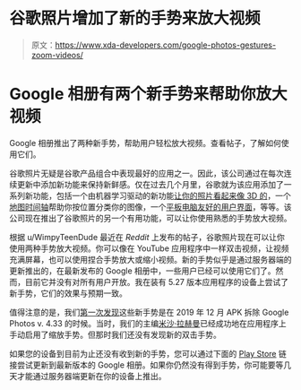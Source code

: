 # 谷歌照片增加了新的手势来放大视频

> 原文：<https://www.xda-developers.com/google-photos-gestures-zoom-videos/>

# Google 相册有两个新手势来帮助你放大视频

Google 相册推出了两种新手势，帮助用户轻松放大视频。查看帖子，了解如何使用它们。

谷歌照片无疑是谷歌产品组合中表现最好的应用之一。因此，该公司通过在每次连续更新中添加新功能来保持新鲜感。仅在过去几个月里，谷歌就为该应用添加了一系列新功能，包括一个由机器学习驱动的新功能[让你的照片看起来像 3D 的](https://www.xda-developers.com/google-photos-cinematic-photos-feature/)，一个[地图时间轴](https://www.xda-developers.com/google-photos-maps-timeline/)帮助你按位置分类你的图像，一个[平板电脑友好的用户界面](https://www.xda-developers.com/google-photos-tablet-optimized-ui-on-android/)，等等。该公司现在推出了谷歌照片的另一个有用功能，可以让你使用熟悉的手势放大视频。

根据 u/WimpyTeenDude 最近在 *Reddit* 上发布的帖子，谷歌照片现在可以让你使用两种手势放大视频。你可以像在 YouTube 应用程序中一样双击视频，让视频充满屏幕，也可以使用捏合手势放大或缩小视频。新的手势似乎是通过服务器端的更新推出的，在最新发布的 Google 相册中，一些用户已经可以使用它们了。然而，目前它并没有对所有用户开放。我在装有 5.27 版本应用程序的设备上尝试了新手势，它们的效果与预期一致。

值得注意的是，我们[第一次发现](https://www.xda-developers.com/google-photos-4-33-tests-zoom-videos/)这些新手势是在 2019 年 12 月 APK 拆除 Google Photos v. 4.33 的时候。当时，我们的主编[米沙·拉赫曼](https://www.xda-developers.com/author/mishaalrahman/)已经成功地在应用程序上手动启用了缩放手势。但那时我们还没有发现新的双击手势。

如果您的设备到目前为止还没有收到新的手势，您可以通过下面的 [Play Store](https://www.xda-developers.com/tag/google-play-store/) 链接尝试更新到最新版本的 Google 相册。如果你仍然没有得到手势，你可能要等几天才能通过服务器端更新在你的设备上推出。